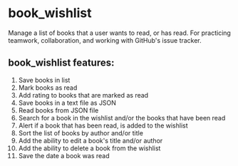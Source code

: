 # book_wishlist

Manage a list of books that a user wants to read, or has read. For practicing teamwork, collaboration, and working with GitHub's issue tracker.

## book_wishlist features:

1. Save books in list
2. Mark books as read
4. Add rating to books that are marked as read
3. Save books in a text file as JSON
4. Read books from JSON file 
5. Search for a book in the wishlist and/or the books that have been read
6. Alert if a book that has been read, is added to the wishlist
7. Sort the list of books by author and/or title
8. Add the ability to edit a book's title and/or author
9. Add the ability to delete a book from the wishlist
10. Save the date a book was read